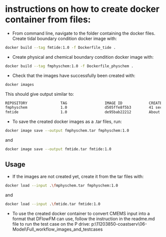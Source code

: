 # instructions on how to create docker container from files:
- From command line, navigate to the folder containing the docker files. Create tidal boundary condition docker image with:
```bash
docker build --tag fmtide:1.0 -f Dockerfile_tide .
```
- Create physical and chemical boundary condition docker image with:
```bash
docker build --tag fmphyschem:1.0 -f Dockerfile_physchem .
```
- Check that the images have successfully been created with:
```bash
docker images
```
This should give output similar to:
```bash
REPOSITORY               TAG                 IMAGE ID            CREATED              SIZE
fmphyschem               1.0                 d505ffe8f5b3        41 seconds ago       1.29GB
fmtide                   1.0                 de95bab22212        About a minute ago   1.29GB
```
- To save the created docker images as a .tar files, run:
```bash
docker image save --output fmphyschem.tar fmphyschem:1.0
```
and
```bash
docker image save --output fmtide.tar fmtide:1.0
```
## Usage
- If the images are not created yet, create it from the tar files with:
```bash
docker load --input .\fmphyschem.tar fmphyschem:1.0
```
and
```bash
docker load --input .\fmtide.tar fmtide:1.0
```
- To use the created docker container to convert CMEMS input into a format that DFlowFM can use, follow the instruction in the readme.md file
to run the test case on the P drive: p:\11203850-coastserv\06-Model\Full_workflow_images_and_testcases
